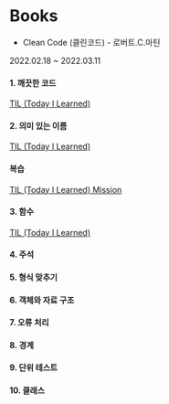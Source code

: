 # Books

- Clean Code (클린코드) - 로버트.C.마틴


2022.02.18 ~ 2022.03.11


#### 1. 깨끗한 코드


[TIL (Today I Learned)](https://velog.io/@seulhyi/Clean-Code-%ED%81%B4%EB%A6%B0%EC%BD%94%EB%93%9C-1%EC%9E%A5)


#### 2. 의미 있는 이름

[TIL (Today I Learned)](https://velog.io/@seulhyi/Clean-Code-%ED%81%B4%EB%A6%B0%EC%BD%94%EB%93%9C-2%EC%9E%A5)


#### 복습

[TIL (Today I Learned) Mission](https://velog.io/@seulhyi/Clean-Code-%ED%81%B4%EB%A6%B0%EC%BD%94%EB%93%9C-%EB%B3%B5%EC%8A%B5)


#### 3. 함수

[TIL (Today I Learned)](https://velog.io/@seulhyi/Clean-Code-%ED%81%B4%EB%A6%B0%EC%BD%94%EB%93%9C-3%EC%9E%A5)


#### 4. 주석


#### 5. 형식 맞추기


#### 6. 객체와 자료 구조


#### 7. 오류 처리


#### 8. 경계


#### 9. 단위 테스트


#### 10. 클래스